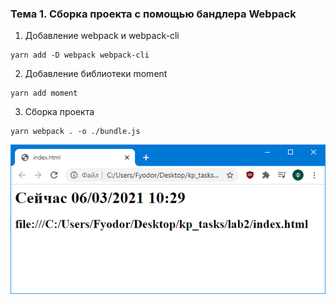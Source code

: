 ### Тема 1. Сборка проекта с помощью бандлера Webpack

1. Добавление webpack и webpack-cli

```
yarn add -D webpack webpack-cli
```

2. Добавление библиотеки moment

```
yarn add moment
```

3. Сборка проекта

```
yarn webpack . -o ./bundle.js
```

![](task-1.png)

